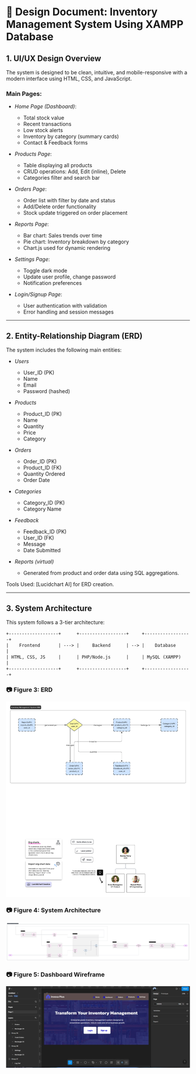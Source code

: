 # 🎨 Design Document: Inventory Management System Using XAMPP Database

## 1. UI/UX Design Overview

The system is designed to be clean, intuitive, and mobile-responsive with a modern interface using HTML, CSS, and JavaScript.

### Main Pages:
- *Home Page (Dashboard)*:
  - Total stock value
  - Recent transactions
  - Low stock alerts
  - Inventory by category (summary cards)
  - Contact & Feedback forms

- *Products Page*:
  - Table displaying all products
  - CRUD operations: Add, Edit (inline), Delete
  - Categories filter and search bar

- *Orders Page*:
  - Order list with filter by date and status
  - Add/Delete order functionality
  - Stock update triggered on order placement

- *Reports Page*:
  - Bar chart: Sales trends over time
  - Pie chart: Inventory breakdown by category
  - Chart.js used for dynamic rendering

- *Settings Page*:
  - Toggle dark mode
  - Update user profile, change password
  - Notification preferences

- *Login/Signup Page*:
  - User authentication with validation
  - Error handling and session messages

---

## 2. Entity-Relationship Diagram (ERD)

The system includes the following main entities:

- *Users*
  - User_ID (PK)
  - Name
  - Email
  - Password (hashed)

- *Products*
  - Product_ID (PK)
  - Name
  - Quantity
  - Price
  - Category

- *Orders*
  - Order_ID (PK)
  - Product_ID (FK)
  - Quantity Ordered
  - Order Date

- *Categories*
  - Category_ID (PK)
  - Category Name

- *Feedback*
  - Feedback_ID (PK)
  - User_ID (FK)
  - Message
  - Date Submitted

- *Reports (virtual)*
  - Generated from product and order data using SQL aggregations.

Tools Used: [Lucidchart AI] for ERD creation.

---

## 3. System Architecture

This system follows a 3-tier architecture:

```plaintext
+-------------------+      +------------------+     +------------------+
|    Frontend       | ---> |     Backend      | --> |    Database      |
| HTML, CSS, JS     |      | PHP/Node.js      |     | MySQL (XAMPP)    |
+-------------------+      +------------------+     +------------------+
```
### 📷 Figure 3: ERD
![Figure 3 – ERD Diagram](./screenshots/figure-3-erd.png)

### 📷 Figure 4: System Architecture
![Figure 4 – System Diagram](./screenshots/Figure-4-SystemArchitecture.png)

### 📷 Figure 5: Dashboard Wireframe
![Figure 5 – Dashboard Wireframe](./screenshots/figure-5-wireframe1.jpg)
